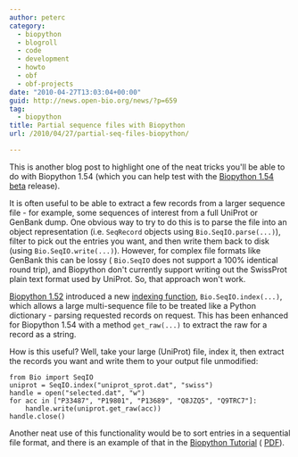```yaml
---
author: peterc
category:
  - biopython
  - blogroll
  - code
  - development
  - howto
  - obf
  - obf-projects
date: "2010-04-27T13:03:04+00:00"
guid: http://news.open-bio.org/news/?p=659
tag:
  - biopython
title: Partial sequence files with Biopython
url: /2010/04/27/partial-seq-files-biopython/

---
```

This is another blog post to highlight one of the neat tricks you'll be able to do with Biopython 1.54 (which you can help test with the [Biopython 1.54 beta](http://news.open-bio.org/news/2010/04/biopython-1-54-beta-released/) release).

It is often useful to be able to extract a few records from a larger sequence file - for example, some sequences of interest from a full UniProt or GenBank dump. One obvious way to try to do this is to parse the file into an object representation (i.e. `SeqRecord` objects using `Bio.SeqIO.parse(...)`), filter to pick out the entries you want, and then write them back to disk (using `Bio.SeqIO.write(...)`). However, for complex file formats like GenBank this can be lossy ( `Bio.SeqIO` does not support a 100% identical round trip), and Biopython don't currently support writing out the SwissProt plain text format used by UniProt. So, that approach won't work.

[Biopython 1.52](http://news.open-bio.org/news/2009/09/biopython-release-152/) introduced a new [indexing function](http://news.open-bio.org/news/2009/09/biopython-seqio-index/), `Bio.SeqIO.index(...)`, which allows a large multi-sequence file to be treated like a Python dictionary - parsing requested records on request. This has been enhanced for Biopython 1.54 with a method `get_raw(...)` to extract the raw for a record as a string.

How is this useful? Well, take your large (UniProt) file, index it, then extract the records you want and write them to your output file unmodified:

```
from Bio import SeqIO
uniprot = SeqIO.index("uniprot_sprot.dat", "swiss")
handle = open("selected.dat", "w")
for acc in ["P33487", "P19801", "P13689", "Q8JZQ5", "Q9TRC7"]:
    handle.write(uniprot.get_raw(acc))
handle.close()

```

Another neat use of this functionality would be to sort entries in a sequential file format, and there is an example of that in the [Biopython Tutorial](http://biopython.org/DIST/docs/tutorial/Tutorial.html) ( [PDF](http://biopython.org/DIST/docs/tutorial/Tutorial.pdf)).
